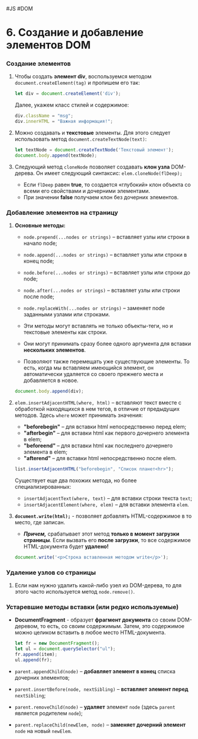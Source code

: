 #JS #DOM

# 6. Создание и добавление элементов DOM

### Создание элементов

1. Чтобы создать **элемент div**, воспользуемся методом `document.createElement(tag)` и пропишем его так:

   ```javascript
   let div = document.createElement('div');
   ```

   Далее, укажем класс стилей и содержимое:

   ```javascript
   div.className = "msg";
   div.innerHTML = "Важная информация!";
   ```

2. Можно создавать и **текстовые** элементы. Для этого следует использовать метод `document.createTextNode(text)`:

   ```javascript
   let textNode = document.createTextNode('Текстовый элемент');
   document.body.append(textNode);
   ```

3. Следующий метод `cloneNode` позволяет создавать **клон узла** DOM-дерева. Он имеет следующий синтаксис: `elem.cloneNode(flDeep);`
   - Если `flDeep` равен **true**, то создается «глубокий» клон объекта со всеми его свойствами и дочерними элементами.
   - При значении **false** получаем клон без дочерних элементов.

### Добавление элементов на страницу

1. **Основные методы:**
   - `node.prepend(...nodes or strings)` – вставляет узлы или строки в начало node;
   - `node.append(...nodes or strings)` – вставляет узлы или строки в конец node;
   - `node.before(...nodes or strings)` – вставляет узлы или строки до node;
   - `node.after(...nodes or strings)` – вставляет узлы или строки после node;
   - `node.replaceWith(...nodes or strings)` – заменяет node заданными узлами или строками.

   - Эти методы могут вставлять не только объекты-теги, но и текстовые элементы как строки.
   - Они могут принимать сразу более одного аргумента для вставки **нескольких элементов**.
   - Позволяют также перемещать уже существующие элементы. То есть, когда мы вставляем имеющийся элемент, он автоматически удаляется со своего прежнего места и добавляется в новое.

   ```javascript
   document.body.append(div);
   ```

2. `elem.insertAdjacentHTML(where, html)` – вставляют текст вместе с обработкой находящихся в нем тегов, в отличие от предыдущих методов. Здесь `where` может принимать значения:
   - **"beforebegin"** – для вставки html непосредственно перед elem;
   - **"afterbegin"** – для вставки html как первого дочернего элемента в elem;
   - **"beforeend"** – для вставки html как последнего дочернего элемента в elem;
   - **"afterend"** – для вставки html непосредственно после elem.

   ```javascript
   list.insertAdjacentHTML("beforebegin", "Список планет<hr>");
   ```

   Существует еще два похожих метода, но более специализированных:
   - `insertAdjacentText(where, text)` – для вставки строки текста `text`;
   - `insertAdjacentElement(where, elem)` – для вставки элемента `elem`.

3. **`document.write(html);`** - позволяет добавлять HTML-содержимое в то место, где записан.

   - **_Причем,_** срабатывает этот метод **только в момент загрузки страницы**. Если вызвать его **после загрузки**, то все содержимое HTML-документа будет **удалено!**

   ```javascript
   document.write('<p>Строка вставленная методом write</p>');
   ```

### Удаление узлов со страницы

1. Если нам нужно удалить какой-либо узел из DOM-дерева, то для этого часто используется метод `node.remove()`.

### Устаревшие методы вставки (или редко используемые)

- **DocumentFragment** - образует **фрагмент документа** со своим DOM-деревом, то есть, со своим содержимым. Затем, это содержимое можно целиком вставить в любое место HTML-документа.

   ```javascript
   let fr = new DocumentFragment();
   let ul = document.querySelector("ul");
   fr.append(item);
   ul.append(fr);
   ```

- `parent.appendChild(node)` – **добавляет элемент в конец** списка дочерних элементов;
- `parent.insertBefore(node, nextSibling)` – **вставляет элемент перед** `nextSibling`;
- `parent.removeChild(node)` – **удаляет** элемент `node` (здесь `parent` является родителем `node`);
- `parent.replaceChild(newElem, node)` – **заменяет дочерний элемент** `node` на новый `newElem`.
